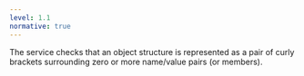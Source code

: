 ```yaml
---
level: 1.1
normative: true
---
```


The service checks that an object structure is represented as a pair of curly brackets surrounding zero or more name/value pairs (or members).
